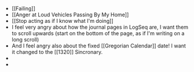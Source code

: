 - [[Failing]]
- [[Anger at Loud Vehicles Passing By My Home]]
- [[Stop acting as if I know what I'm doing]]
- I feel very angry about how the journal pages in LogSeq are, I want them to scroll upwards (start on the bottom of the page, as if I'm writing on a long scroll)
- And I feel angry also about the fixed [[Gregorian Calendar]] date! I want it changed to the [[1320]] Sincronary.
-
-